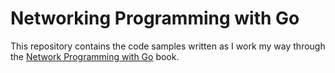 # Networking Programming with Go

This repository contains the code samples written as I work my way through the [Network Programming with Go](https://www.amazon.co.uk/Network-Programming-Go-Adam-Woodbeck/dp/1718500882/ref=pd_lpo_1) book.
